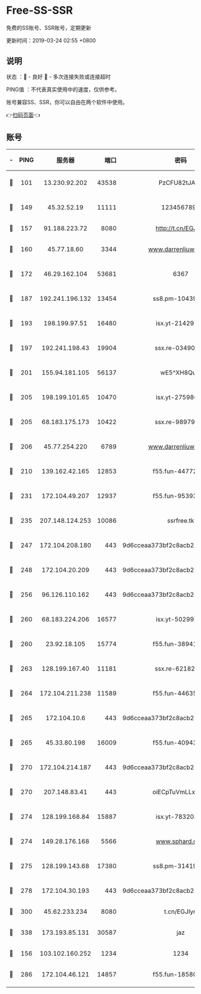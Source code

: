 # Free-SS-SSR

免费的SS账号、SSR账号，定期更新

更新时间：2019-03-24 02:55 +0800

## 说明

状态     ：🙂 - 良好 🙁 - 多次连接失败或连接超时

PING值   ：不代表真实使用中的速度，仅供参考。

账号兼容SS、SSR，你可以自由在两个软件中使用。

👉[扫码页面](https://liesauer.github.io/Free-SS-SSR/)👈

## 账号

|-|PING|服务器|端口|密码|加密方式|区域|
|:----:|:----:|:-----:|-----:|:----:|:----:|:----:|
|🙂|101|13.230.92.202|43538|PzCFU82tJAdZ|aes-256-cfb|JP|
|🙂|149|45.32.52.19|11111|1234567890|aes-256-cfb|JP|
|🙂|157|91.188.223.72|8080|http://t.cn/EGJIyrl|rc4-md5|RU|
|🙂|160|45.77.18.60|3344|www.darrenliuwei.com|aes-256-cfb|JP|
|🙂|172|46.29.162.104|53681|6367|aes-128-ctr|RU|
|🙂|187|192.241.196.132|13454|ss8.pm-10439574|aes-256-cfb|US|
|🙂|193|198.199.97.51|16480|isx.yt-21429161|aes-256-cfb|US|
|🙂|197|192.241.198.43|19904|ssx.re-03490817|aes-256-cfb|US|
|🙂|201|155.94.181.105|56137|wE5^XH8Quw|aes-256-cfb|US|
|🙂|205|198.199.101.65|10470|isx.yt-27598689|aes-256-cfb|US|
|🙂|205|68.183.175.173|10422|ssx.re-98979654|aes-256-cfb|US|
|🙂|206|45.77.254.220|6789|www.darrenliuwei.com|aes-256-cfb|SG|
|🙂|210|139.162.42.165|12853|f55.fun-44772761|aes-256-cfb|SG|
|🙂|231|172.104.49.207|12937|f55.fun-95393089|aes-256-cfb|SG|
|🙂|235|207.148.124.253|10086|ssrfree.tk|aes-256-cfb|SG|
|🙂|247|172.104.208.180|443|9d6cceaa373bf2c8acb22e60b6a58be6|aes-256-cfb|US|
|🙂|248|172.104.20.209|443|9d6cceaa373bf2c8acb22e60b6a58be6|aes-256-cfb|US|
|🙂|256|96.126.110.162|443|9d6cceaa373bf2c8acb22e60b6a58be6|aes-256-cfb|US|
|🙂|260|68.183.224.206|16577|isx.yt-50299273|aes-256-cfb|SG|
|🙂|260|23.92.18.105|15774|f55.fun-38941724|aes-256-cfb|US|
|🙂|263|128.199.167.40|11181|ssx.re-62182209|aes-256-cfb|SG|
|🙂|264|172.104.211.238|11589|f55.fun-44635800|aes-256-cfb|US|
|🙂|265|172.104.10.6|443|9d6cceaa373bf2c8acb22e60b6a58be6|aes-256-cfb|US|
|🙂|265|45.33.80.198|16009|f55.fun-40943567|aes-256-cfb|US|
|🙂|270|172.104.214.187|443|9d6cceaa373bf2c8acb22e60b6a58be6|aes-256-cfb|US|
|🙂|270|207.148.83.41|443|oiECpTuVmLLxk4Ts|aes-256-cfb|AU|
|🙂|274|128.199.168.84|15887|isx.yt-78320366|aes-256-cfb|SG|
|🙂|274|149.28.176.168|5566|www.sphard.com|aes-256-cfb|AU|
|🙂|275|128.199.143.68|17380|ss8.pm-31419663|aes-256-cfb|SG|
|🙂|278|172.104.30.193|443|9d6cceaa373bf2c8acb22e60b6a58be6|aes-256-cfb|US|
|🙂|300|45.62.233.234|8080|t.cn/EGJIyrl|rc4-md5|CA|
|🙂|338|173.193.85.131|30587|jaz|aes-256-cfb|US|
|🙂|156|103.102.160.252|1234|1234|rc4-md5|JP|
|🙂|286|172.104.46.121|14857|f55.fun-18580153|aes-256-cfb|SG|
